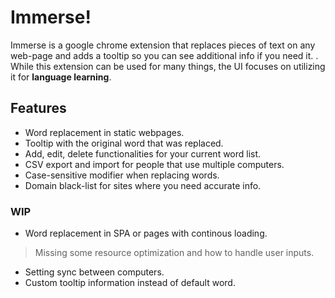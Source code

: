 # Immerse!

Immerse is a google chrome extension that replaces pieces of text on any web-page and adds a tooltip so you can see additional info if you need it.  .  While this extension can be used for many things, the UI focuses on utilizing it for **language learning**.


## Features
- Word replacement in static webpages.
- Tooltip with the original word that was replaced.
- Add, edit, delete functionalities for your current word list.
- CSV export and import for people that use multiple computers.
- Case-sensitive modifier when replacing words.
- Domain black-list for sites where you need accurate info.

### WIP
- Word replacement in SPA or pages with continous loading.
> Missing some resource optimization and how to handle user inputs.
- Setting sync between computers.
- Custom tooltip information instead of default word.

